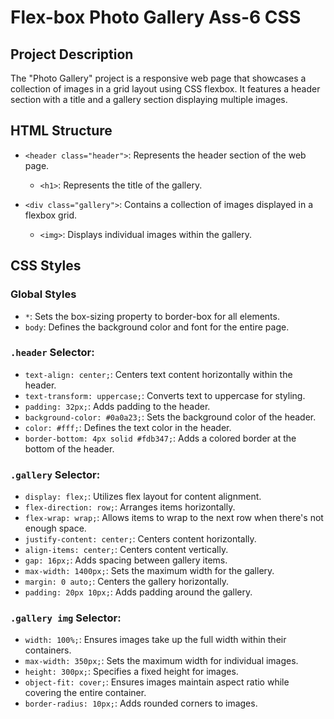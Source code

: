 # Flex-box Photo Gallery Ass-6 CSS

## Project Description
The "Photo Gallery" project is a responsive web page that showcases a collection of images in a grid layout using CSS flexbox. It features a header section with a title and a gallery section displaying multiple images.

## HTML Structure
- `<header class="header">`: Represents the header section of the web page.
  - `<h1>`: Represents the title of the gallery.

- `<div class="gallery">`: Contains a collection of images displayed in a flexbox grid.
  - `<img>`: Displays individual images within the gallery.

## CSS Styles

### Global Styles
- `*`: Sets the box-sizing property to border-box for all elements.
- `body`: Defines the background color and font for the entire page.

### `.header` Selector:
- `text-align: center;`: Centers text content horizontally within the header.
- `text-transform: uppercase;`: Converts text to uppercase for styling.
- `padding: 32px;`: Adds padding to the header.
- `background-color: #0a0a23;`: Sets the background color of the header.
- `color: #fff;`: Defines the text color in the header.
- `border-bottom: 4px solid #fdb347;`: Adds a colored border at the bottom of the header.

### `.gallery` Selector:
- `display: flex;`: Utilizes flex layout for content alignment.
- `flex-direction: row;`: Arranges items horizontally.
- `flex-wrap: wrap;`: Allows items to wrap to the next row when there's not enough space.
- `justify-content: center;`: Centers content horizontally.
- `align-items: center;`: Centers content vertically.
- `gap: 16px;`: Adds spacing between gallery items.
- `max-width: 1400px;`: Sets the maximum width for the gallery.
- `margin: 0 auto;`: Centers the gallery horizontally.
- `padding: 20px 10px;`: Adds padding around the gallery.

### `.gallery img` Selector:
- `width: 100%;`: Ensures images take up the full width within their containers.
- `max-width: 350px;`: Sets the maximum width for individual images.
- `height: 300px;`: Specifies a fixed height for images.
- `object-fit: cover;`: Ensures images maintain aspect ratio while covering the entire container.
- `border-radius: 10px;`: Adds rounded corners to images.
